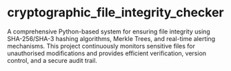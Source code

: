 # cryptographic_file_integrity_checker
A comprehensive Python-based system for ensuring file integrity using SHA-256/SHA-3 hashing algorithms, Merkle Trees, and real-time alerting mechanisms. This project continuously monitors sensitive files for unauthorised modifications and provides efficient verification, version control, and a secure audit trail.
